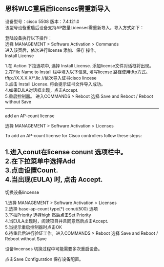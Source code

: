 ## 思科WLC重启后licenses需重新导入  
设备型号：cisco 5508 版本：7.4.121.0  
该型号设备重启后设备支持AP数量Licenses需重新导入，导入方式如下：  
  
登陆设备执行以下操作：  
选择 MANAGEMENT > Software Activation > Commands   
进入该页后，依次进行license 添加、保存 操作。  
Install License    
  
1.在 Action 下拉选项中, 选择 Install License. 添加license文件对话框将出现。  
2.在File Name to Install 栏中填入以下信息, 填写license 路径使用tftp方式。 tftp://X.X.X.X/*.lic  //依次导入证书cisco lincese   
3.点击 Install License. 将会提示证书文件导入成功。  
4.如果EULA对话框出现，点击Accept.  
5.重启控制器。 进入COMMANDS > Reboot 选择 Save and Reboot / Reboot without Save  
  
--------------------------------------------------------------------------------  
add an AP-count license  
  
选择 MANAGEMENT > Software Activation > Licenses  
  
To add an AP-count license for Cisco controllers follow these steps:   
  
1.进入conut在license conunt 选项栏中。  
2.在下拉菜单中选择Add   
3.点击设置Count.   
4.当出现(EULA) 时, 点击 Accept.   
--------------------------------------------------------------------------------  
切换设备lincense  
  
1.选择 MANAGEMENT > Software Activation > Licenses   
2.选择 base-ap-count type(*) conut(500) 选项  
3.下拉Priority 选择high 然后点击Set Priority  
4.当EULA出现时，阅读项目并且同意然后点击Accept.  
5.当提示重启控制器时点击OK  
6.待重启后进行验证工作。进入COMMANDS > Reboot 选择 Save and Reboot / Reboot without Save  
  
设备lincenses	切换过程中可能需要多次重启设备。  
  
点击Save Configuration 保存设备配置。  
